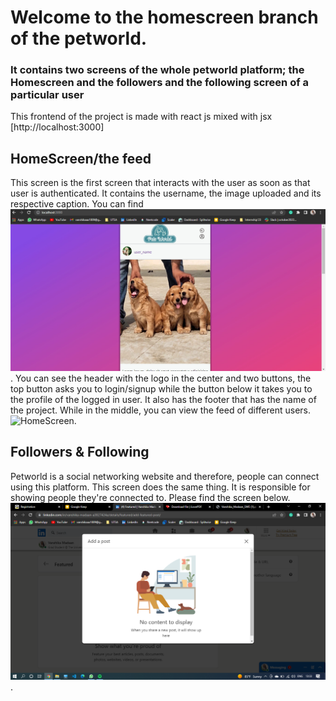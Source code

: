 # Welcome to the homescreen branch of the petworld. 
### It contains two screens of the whole petworld platform; the Homescreen and the followers and the following screen of a particular user

This frontend of the project is made with react js mixed with jsx [http://localhost:3000]

## HomeScreen/the feed 
This screen is the first screen that interacts with the user as soon as that user is authenticated. It contains the username, the image uploaded and its respective caption. You can find ![HomeScreen](images/homescreen1.png "Homescreen Output"). 
You can see the header with the logo in the center and two buttons, the top button asks you to login/signup while the button below it takes you to the profile of the logged in user. It also has the footer that has the name of the project. While in the middle, you can view the feed of different users. 
![HomeScreen](images/homescreen2.png "Homescreen Output"). 

## Followers & Following
Petworld is a social networking website and therefore, people can connect using this platform. This screen does the same thing. It is responsible for showing people they're connected to. Please find the screen below. ![Follower/Following](images/follow.png "followers/following Output"). 
